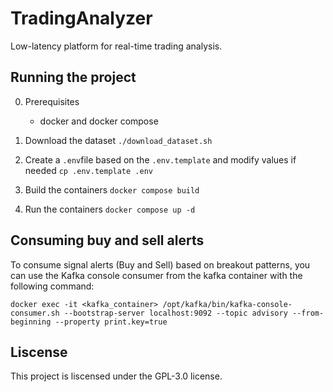 # TradingAnalyzer

Low-latency platform for real-time trading analysis.

## Running the project

0. Prerequisites

    - docker and docker compose

1. Download the dataset
   `./download_dataset.sh`

2. Create a `.env`file based on the `.env.template` and modify values if needed
   `cp .env.template .env`

3. Build the containers
  `docker compose build`
 
5. Run the containers
   `docker compose up -d`

## Consuming buy and sell alerts

To consume signal alerts (Buy and Sell) based on breakout patterns, you can use the Kafka console consumer from the kafka container with the following command:

```
docker exec -it <kafka_container> /opt/kafka/bin/kafka-console-consumer.sh --bootstrap-server localhost:9092 --topic advisory --from-beginning --property print.key=true
```

## Liscense

This project is liscensed under the GPL-3.0 license.
